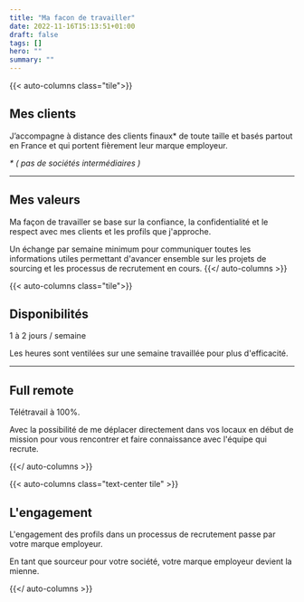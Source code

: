```yaml
---
title: "Ma facon de travailler"
date: 2022-11-16T15:13:51+01:00
draft: false
tags: []
hero: ""
summary: ""
---
```


{{< auto-columns class="tile">}}
## Mes clients

J’accompagne à distance des clients finaux* de toute taille et basés partout en France et qui portent fièrement leur marque employeur.

_* ( pas de sociétés intermédiaires )_

----
## Mes valeurs

Ma façon de travailler se base sur la confiance, la confidentialité et le respect avec mes clients et les profils que j'approche.

Un échange par semaine minimum pour communiquer toutes les informations utiles permettant d'avancer ensemble sur les projets de sourcing et les processus de recrutement en cours.
{{</ auto-columns >}}

{{< auto-columns class="tile">}}
## Disponibilités

1 à 2 jours / semaine

Les heures sont ventilées sur une semaine travaillée pour plus d'efficacité.

----
## Full remote

Télétravail à 100%.

Avec la possibilité de me déplacer directement dans vos locaux en début de mission pour vous rencontrer et faire connaissance avec l'équipe qui recrute.



{{</ auto-columns >}}

{{< auto-columns class="text-center tile" >}}

## L'engagement

L'engagement des profils dans un processus de recrutement passe par votre marque employeur.

En tant que sourceur pour votre société, votre marque employeur devient la mienne.

{{</ auto-columns >}}